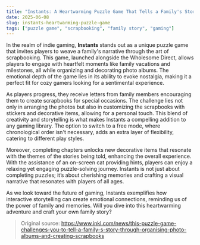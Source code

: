 ```yaml
---
title: "Instants: A Heartwarming Puzzle Game That Tells a Family's Story"
date: 2025-06-08
slug: instants-heartwarming-puzzle-game
tags: ["puzzle game", "scrapbooking", "family story", "gaming"]
---
```


In the realm of indie gaming, **Instants** stands out as a unique puzzle game that invites players to weave a family's narrative through the art of scrapbooking. This game, launched alongside the Wholesome Direct, allows players to engage with heartfelt moments like family vacations and milestones, all while organizing and decorating photo albums. The emotional depth of the game lies in its ability to evoke nostalgia, making it a perfect fit for cozy gamers looking for a sentimental experience.

As players progress, they receive letters from family members encouraging them to create scrapbooks for special occasions. The challenge lies not only in arranging the photos but also in customizing the scrapbooks with stickers and decorative items, allowing for a personal touch. This blend of creativity and storytelling is what makes Instants a compelling addition to any gaming library. The option to switch to a free mode, where chronological order isn't necessary, adds an extra layer of flexibility, catering to different play styles.

Moreover, completing chapters unlocks new decorative items that resonate with the themes of the stories being told, enhancing the overall experience. With the assistance of an on-screen cat providing hints, players can enjoy a relaxing yet engaging puzzle-solving journey. Instants is not just about completing puzzles; it’s about cherishing memories and crafting a visual narrative that resonates with players of all ages.

As we look toward the future of gaming, Instants exemplifies how interactive storytelling can create emotional connections, reminding us of the power of family and memories. Will you dive into this heartwarming adventure and craft your own family story?

> Original source: https://www.inkl.com/news/this-puzzle-game-challenges-you-to-tell-a-family-s-story-through-organising-photo-albums-and-creating-scrapbooks